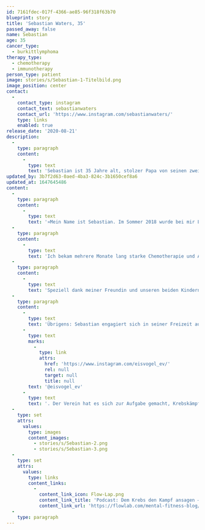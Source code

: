 ```yaml
---
id: 7161fdec-017f-4366-ae85-96f318f63b70
blueprint: story
title: 'Sebastian Waters, 35'
passed_away: false
name: Sebastian
age: 35
cancer_type:
  - burkittlymphoma
therapy_type:
  - chemotherapy
  - immunotherapy
person_type: patient
image: stories/s/Sebastian-1-Titelbild.png
image_position: center
contact:
  -
    contact_type: instagram
    contact_text: sebastianwaters
    contact_url: 'https://www.instagram.com/sebastianwaters/'
    type: links
    enabled: true
release_date: '2020-08-21'
description:
  -
    type: paragraph
    content:
      -
        type: text
        text: 'Sebastian ist 35 Jahre alt, stolzer Papa von seinen zwei Jungs und Partner, Projektmanager und Berater in einer Berliner Digital-Agentur.'
updated_by: 3b7f2d63-0aed-4ba3-824c-3b1650cef8a6
updated_at: 1647645486
content:
  -
    type: paragraph
    content:
      -
        type: text
        text: '»Mein Name ist Sebastian. Im Sommer 2018 wurde bei mir Lymphdrüsenkrebs – genauer gesagt Burkitt-Lymphom, Non-Hodgkin – im vierten Stadium diagnostiziert. Das bedeutet, dass die Krebszellen auch schon das Knochenmark und Blut angegriffen haben – man spricht dann von einer Leukämie.'
  -
    type: paragraph
    content:
      -
        type: text
        text: 'Ich bekam mehrere Monate lang starke Chemotherapie und Antikörper und bin nun seit Frühjahr 2019 krebsfrei.'
  -
    type: paragraph
    content:
      -
        type: text
        text: 'Speziell dank meiner Freundin und unseren beiden Kindern habe ich diese schwere Zeit stets optimistisch bleiben können – und freue mich über jeden weiteren Tag, den ich mit den dreien erleben darf.«'
  -
    type: paragraph
    content:
      -
        type: text
        text: 'Übrigens: Sebastian engagiert sich in seiner Freizeit außerdem im '
      -
        type: text
        marks:
          -
            type: link
            attrs:
              href: 'https://www.instagram.com/eisvogel_ev/'
              rel: null
              target: null
              title: null
        text: '@eisvogel_ev'
      -
        type: text
        text: '. Der Verein hat es sich zur Aufgabe gemacht, Krebskämpfer:innen mit Lymphdrüsenkrebs und Leukämie zu unterstützen.'
  -
    type: set
    attrs:
      values:
        type: images
        content_images:
          - stories/s/Sebastian-2.png
          - stories/s/Sebastian-3.png
  -
    type: set
    attrs:
      values:
        type: links
        content_links:
          -
            content_link_icon: Flow-Lap.png
            content_link_title: 'Podcast: Dem Krebs den Kampf ansagen – Wie schafft man das, Sebastian Waters?'
            content_link_url: 'https://flowlab.com/mental-fitness-blog/folge-08-dem-krebs-den-kampf-ansagen-wie-schafft-man-das-sebastian-waters/'
  -
    type: paragraph
---
```

